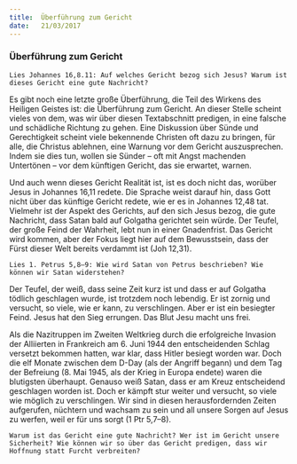 ```yaml
---
title:  Überführung zum Gericht
date:   21/03/2017
---
```


### Überführung zum Gericht 

`Lies Johannes 16,8.11: Auf welches Gericht bezog sich Jesus? Warum ist dieses Gericht eine gute Nachricht?` 

Es gibt noch eine letzte große Überführung, die Teil des Wirkens des Heiligen Geistes ist: die Überführung zum Gericht. An dieser Stelle scheint vieles von dem, was wir über diesen Textabschnitt predigen, in eine falsche und schädliche Richtung zu gehen. Eine Diskussion über Sünde und Gerechtigkeit scheint viele bekennende Christen oft dazu zu bringen, für alle, die Christus ablehnen, eine Warnung vor dem Gericht auszusprechen. Indem sie dies tun, wollen sie Sünder – oft mit Angst machenden Untertönen – vor dem künftigen Gericht, das sie erwartet, warnen. 

Und auch wenn dieses Gericht Realität ist, ist es doch nicht das, worüber Jesus in Johannes 16,11 redete. Die Sprache weist darauf hin, dass Gott nicht über das künftige Gericht redete, wie er es in Johannes 12,48 tat. Vielmehr ist der Aspekt des Gerichts, auf den sich Jesus bezog, die gute Nachricht, dass Satan bald auf Golgatha gerichtet sein würde. Der Teufel, der große Feind der Wahrheit, lebt nun in einer Gnadenfrist. Das Gericht wird kommen, aber der Fokus liegt hier auf dem Bewusstsein, dass der Fürst dieser Welt bereits verdammt ist (Joh 12,31). 

`Lies 1. Petrus 5,8–9: Wie wird Satan von Petrus beschrieben? Wie können wir Satan widerstehen?` 

Der Teufel, der weiß, dass seine Zeit kurz ist und dass er auf Golgatha tödlich geschlagen wurde, ist trotzdem noch lebendig. Er ist zornig und versucht, so viele, wie er kann, zu verschlingen. Aber er ist ein besiegter Feind. Jesus hat den Sieg errungen. Das Blut Jesu macht uns frei. 

Als die Nazitruppen im Zweiten Weltkrieg durch die erfolgreiche Invasion der Alliierten in Frankreich am 6. Juni 1944 den entscheidenden Schlag versetzt bekommen hatten, war klar, dass Hitler besiegt worden war. Doch die elf Monate zwischen dem D-Day (als der Angriff begann) und dem Tag der Befreiung (8. Mai 1945, als der Krieg in Europa endete) waren die blutigsten überhaupt. Genauso weiß Satan, dass er am Kreuz entscheidend geschlagen worden ist. Doch er kämpft stur weiter und versucht, so viele wie möglich zu verschlingen. Wir sind in diesen herausfordernden Zeiten aufgerufen, nüchtern und wachsam zu sein und all unsere Sorgen auf Jesus zu werfen, weil er für uns sorgt (1 Ptr 5,7–8). 

`Warum ist das Gericht eine gute Nachricht? Wer ist im Gericht unsere Sicherheit? Wie können wir so über das Gericht predigen, dass wir Hoffnung statt Furcht verbreiten?` 
